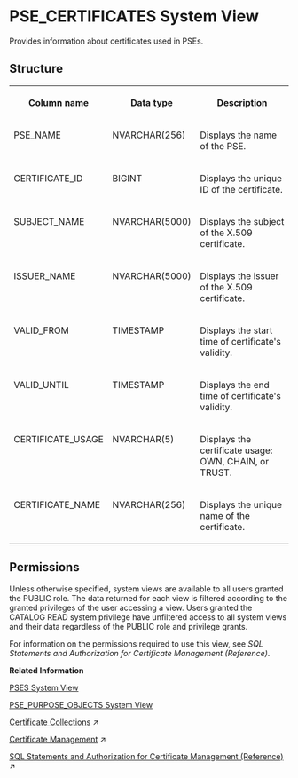 <!-- loio0184e531d3854f2c8b58ffab49763ddb -->

# PSE\_CERTIFICATES System View

Provides information about certificates used in PSEs.



## Structure


<table>
<tr>
<th valign="top">

Column name

</th>
<th valign="top">

Data type

</th>
<th valign="top">

Description

</th>
</tr>
<tr>
<td valign="top">

PSE\_NAME

</td>
<td valign="top">

NVARCHAR\(256\)

</td>
<td valign="top">

Displays the name of the PSE.

</td>
</tr>
<tr>
<td valign="top">

CERTIFICATE\_ID

</td>
<td valign="top">

BIGINT

</td>
<td valign="top">

Displays the unique ID of the certificate.

</td>
</tr>
<tr>
<td valign="top">

SUBJECT\_NAME

</td>
<td valign="top">

NVARCHAR\(5000\)

</td>
<td valign="top">

Displays the subject of the X.509 certificate.

</td>
</tr>
<tr>
<td valign="top">

ISSUER\_NAME

</td>
<td valign="top">

NVARCHAR\(5000\)

</td>
<td valign="top">

Displays the issuer of the X.509 certificate.

</td>
</tr>
<tr>
<td valign="top">

VALID\_FROM

</td>
<td valign="top">

TIMESTAMP

</td>
<td valign="top">

Displays the start time of certificate's validity.

</td>
</tr>
<tr>
<td valign="top">

VALID\_UNTIL

</td>
<td valign="top">

TIMESTAMP

</td>
<td valign="top">

Displays the end time of certificate's validity.

</td>
</tr>
<tr>
<td valign="top">

CERTIFICATE\_USAGE

</td>
<td valign="top">

NVARCHAR\(5\)

</td>
<td valign="top">

Displays the certificate usage: OWN, CHAIN, or TRUST.

</td>
</tr>
<tr>
<td valign="top">

CERTIFICATE\_NAME

</td>
<td valign="top">

NVARCHAR\(256\)

</td>
<td valign="top">

Displays the unique name of the certificate.

</td>
</tr>
</table>



<a name="loio0184e531d3854f2c8b58ffab49763ddb__section_bbs_ppd_tfb"/>

## Permissions

Unless otherwise specified, system views are available to all users granted the PUBLIC role. The data returned for each view is filtered according to the granted privileges of the user accessing a view. Users granted the CATALOG READ system privilege have unfiltered access to all system views and their data regardless of the PUBLIC role and privilege grants.

For information on the permissions required to use this view, see *SQL Statements and Authorization for Certificate Management \(Reference\)*.

**Related Information**  


[PSES System View](pses-system-view-6d9713d.md "Provides information about personal security environments (PSE).")

[PSE\_PURPOSE\_OBJECTS System View](pse-purpose-objects-system-view-437cd32.md "Provides information about all PSEs and their assigned providers or hosts, referred to as purpose objects.")

[Certificate Collections](https://help.sap.com/viewer/a1317de16a1e41a6b0ff81849d80713c/2024_1_QRC/en-US/75d0cfec8e4f44c3a649d26e9cefa314.html "A certificate collection is a secure location where the public-key certificates of trusted communication partners or root certificates from trusted Certification Authorities are stored. Certificate collections are created and managed as database objects directly in the SAP HANA database.") :arrow_upper_right:

[Certificate Management](https://help.sap.com/viewer/a1317de16a1e41a6b0ff81849d80713c/2024_1_QRC/en-US/1e6042c4402545f7a0574f7bc91fab25.html "SAP HANA uses public-key certificates as the basis for several user authentication mechanisms, and for securing internal and external communication channels. Certificates are stored and managed directly in the SAP HANA database.") :arrow_upper_right:

[SQL Statements and Authorization for Certificate Management (Reference)](https://help.sap.com/viewer/a1317de16a1e41a6b0ff81849d80713c/2024_1_QRC/en-US/f32bcc9c4b734f24bedaf6253e7981d6.html "All administration tasks related to the management of public-key certificates (and public keys) can be performed using SQL.") :arrow_upper_right:


